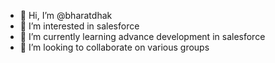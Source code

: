 - 👋 Hi, I’m @bharatdhak
- 👀 I’m interested in salesforce 
- 🌱 I’m currently learning advance development in salesforce
- 💞️ I’m looking to collaborate on various groups


<!---
bharatdhak/bharatdhak is a ✨ special ✨ repository because its `README.md` (this file) appears on your GitHub profile.
You can click the Preview link to take a look at your changes.
--->

